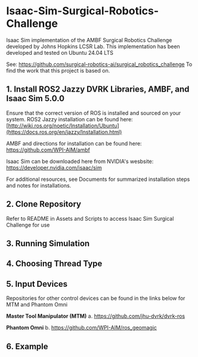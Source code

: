 # Isaac-Sim-Surgical-Robotics-Challenge
Isaac Sim implementation of the AMBF Surgical Robotics Challenge developed by Johns Hopkins LCSR Lab.
This implementation has been developed and tested on Ubuntu 24.04 LTS

See: https://github.com/surgical-robotics-ai/surgical_robotics_challenge
To find the work that this project is based on. 

## 1. Install ROS2 Jazzy DVRK Libraries, AMBF, and Isaac Sim 5.0.0
Ensure that the correct version of ROS is installed and sourced on your system. ROS2 Jazzy installation can be found here: 
[http://wiki.ros.org/noetic/Installation/Ubuntu](https://docs.ros.org/en/jazzy/Installation.html)

AMBF and directions for installation can be found here: 
https://github.com/WPI-AIM/ambf

Isaac Sim can be downloaded here from NVIDIA's wesbsite: 
https://developer.nvidia.com/isaac/sim

For additional resources, see Documents for summarized installation steps and notes for installations.

## 2. Clone Repository
Refer to README in Assets and Scripts to access Isaac Sim Surgical Challenge for use

## 3. Running Simulation


## 4. Choosing Thread Type

## 5. Input Devices
Repositories for other control devices can be found in the links below for MTM and Phantom Omni

**Master Tool Manipulator (MTM)**
a. https://github.com/jhu-dvrk/dvrk-ros

**Phantom Omni**
b. https://github.com/WPI-AIM/ros_geomagic

## 6. Example

